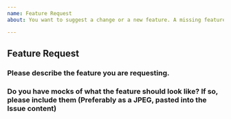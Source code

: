 ```yaml
---
name: Feature Request
about: You want to suggest a change or a new feature. A missing feature is also a feature request.

---
```


## Feature Request

### Please describe the feature you are requesting.

### Do you have mocks of what the feature should look like? If so, please include them (Preferably as a JPEG, pasted into the Issue content)
